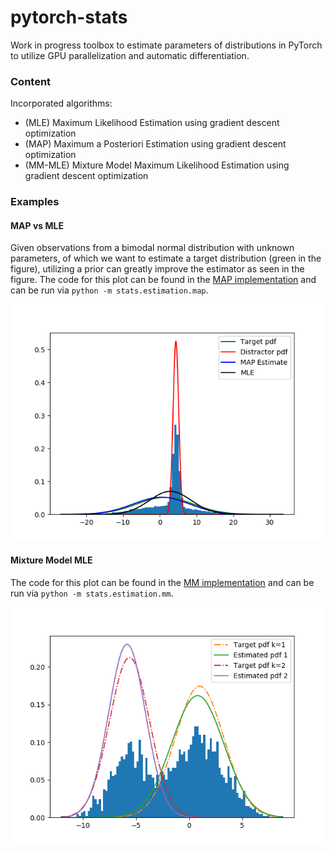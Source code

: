 # pytorch-stats

Work in progress toolbox to estimate parameters of distributions in 
PyTorch to utilize GPU parallelization and automatic differentiation.
 
### Content
Incorporated algorithms:
- (MLE) Maximum Likelihood Estimation using gradient descent optimization
- (MAP) Maximum a Posteriori Estimation using gradient descent optimization
- (MM-MLE) Mixture Model Maximum Likelihood Estimation using gradient descent optimization

### Examples
#### MAP vs MLE
Given observations from a bimodal normal distribution with unknown parameters,
of which we want to estimate a target distribution (green in the figure),
utilizing a prior can greatly improve the estimator as seen in the figure.
The code for this plot can be found in the [MAP implementation](stats/estimation/map.py)
and can be run via `python -m stats.estimation.map`.

![ims/map_vs_mle.png](ims/map_vs_mle.png)

#### Mixture Model MLE
The code for this plot can be found in the [MM implementation](stats/estimation/mm.py)
and can be run via `python -m stats.estimation.mm`.

![ims/mm_mle.png](ims/mm_mle.png)

